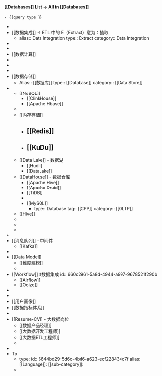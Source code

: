 #### [[Databases]] List  -> All in [[Databases]]
	- {{query type }}
-
- [[数据集成]] -> ETL  中的 E（Extract）意为：抽取
	- alias:: Data Integration
	  type:: Extract
	  category:: Data Integration
-
-
- [[数据计算]]
-
-
-
- [[数据存储]]
	- Alias:: [[数据库]]
	  type:: [[Database]]
	  category:: [[Data Store]]
-
	- [[NoSQL]]
		- [[ClinkHouse]]
		- [[Apache Hbase]]
	-
	- [[内存存储]]
		- [[Redis]]
			-
		- [[KuDu]]
			-
	- [[Data Lake]] - 数据湖
		- [[Hudi]]
		- [[DataLake]]
	- [[DataHouse]] - 数据仓库
		- [[Apache Hive]]
		- [[Apache Druid]]
		- [[TiDB]]
		-
		- [[MySQL]]
			- type:: Database
			  tag:: [[CPP]]
			  category:: [[OLTP]]
	- [[Hive]]
	-
	-
	-
-
- [[消息队列]] - 中间件
	- [[Kafka]]
-
- [[Data Model]]
	- [[维度建模]]
	-
- [[Workflow]] #数据集成
  id:: 660c2961-5a8d-4944-a997-9678521f290b
	- [[Airflow]]
	- [[Ooize]]
-
-
- [[用户画像]]
- [[数据指标体系]]
-
- [[Resume-CV]] - 大数据岗位
	- [[数据产品经理]]
	- [[大数据开发工程师]]
	- [[大数据ETL工程师]]
	-
-
- Tp
	- type: 
	  id:: 6644bd29-5d6c-4bd6-a623-ecf228434c7f
	  alias: 
	  [[Language]]: 
	  [[sub-category]]:
	-